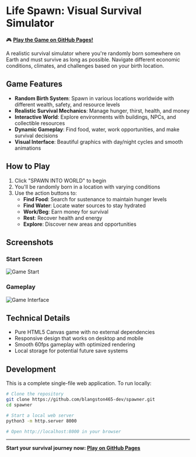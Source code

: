 # Life Spawn: Visual Survival Simulator

🎮 **[Play the Game on GitHub Pages!](https://blangston465-dev.github.io/spawner/)**

A realistic survival simulator where you're randomly born somewhere on Earth and must survive as long as possible. Navigate different economic conditions, climates, and challenges based on your birth location.

## Game Features

- **Random Birth System**: Spawn in various locations worldwide with different wealth, safety, and resource levels
- **Realistic Survival Mechanics**: Manage hunger, thirst, health, and money
- **Interactive World**: Explore environments with buildings, NPCs, and collectible resources
- **Dynamic Gameplay**: Find food, water, work opportunities, and make survival decisions
- **Visual Interface**: Beautiful graphics with day/night cycles and smooth animations

## How to Play

1. Click "SPAWN INTO WORLD" to begin
2. You'll be randomly born in a location with varying conditions
3. Use the action buttons to:
   - **Find Food**: Search for sustenance to maintain hunger levels
   - **Find Water**: Locate water sources to stay hydrated
   - **Work/Beg**: Earn money for survival
   - **Rest**: Recover health and energy
   - **Explore**: Discover new areas and opportunities

## Screenshots

### Start Screen
![Game Start](https://github.com/user-attachments/assets/d12081d6-6695-4f04-8aa9-152369383314)

### Gameplay
![Game Interface](https://github.com/user-attachments/assets/5ad4c118-fb8a-49bb-8b50-862303ba5368)

## Technical Details

- Pure HTML5 Canvas game with no external dependencies
- Responsive design that works on desktop and mobile
- Smooth 60fps gameplay with optimized rendering
- Local storage for potential future save systems

## Development

This is a complete single-file web application. To run locally:

```bash
# Clone the repository
git clone https://github.com/blangston465-dev/spawner.git
cd spawner

# Start a local web server
python3 -m http.server 8000

# Open http://localhost:8000 in your browser
```

---

**Start your survival journey now: [Play on GitHub Pages](https://blangston465-dev.github.io/spawner/)**